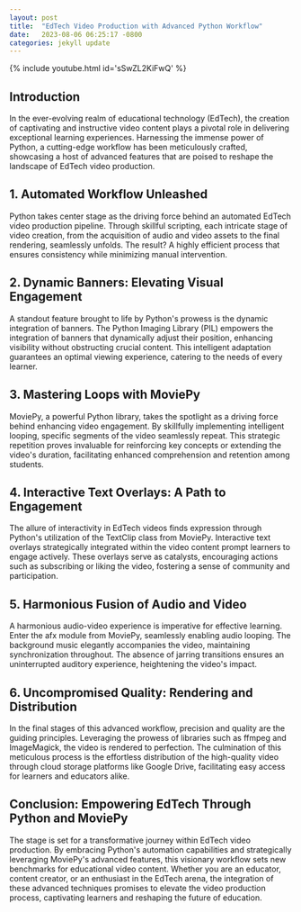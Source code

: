 ```yaml
---
layout: post
title:  "EdTech Video Production with Advanced Python Workflow"
date:   2023-08-06 06:25:17 -0800
categories: jekyll update
---
```


{% include youtube.html id='sSwZL2KiFwQ' %}


## Introduction

In the ever-evolving realm of educational technology (EdTech), the creation of captivating and instructive video content plays a pivotal role in delivering exceptional learning experiences. Harnessing the immense power of Python, a cutting-edge workflow has been meticulously crafted, showcasing a host of advanced features that are poised to reshape the landscape of EdTech video production.

## 1. **Automated Workflow Unleashed**

Python takes center stage as the driving force behind an automated EdTech video production pipeline. Through skillful scripting, each intricate stage of video creation, from the acquisition of audio and video assets to the final rendering, seamlessly unfolds. The result? A highly efficient process that ensures consistency while minimizing manual intervention.

## 2. **Dynamic Banners: Elevating Visual Engagement**

A standout feature brought to life by Python's prowess is the dynamic integration of banners. The Python Imaging Library (PIL) empowers the integration of banners that dynamically adjust their position, enhancing visibility without obstructing crucial content. This intelligent adaptation guarantees an optimal viewing experience, catering to the needs of every learner.

## 3. **Mastering Loops with MoviePy**

MoviePy, a powerful Python library, takes the spotlight as a driving force behind enhancing video engagement. By skillfully implementing intelligent looping, specific segments of the video seamlessly repeat. This strategic repetition proves invaluable for reinforcing key concepts or extending the video's duration, facilitating enhanced comprehension and retention among students.

## 4. **Interactive Text Overlays: A Path to Engagement**

The allure of interactivity in EdTech videos finds expression through Python's utilization of the TextClip class from MoviePy. Interactive text overlays strategically integrated within the video content prompt learners to engage actively. These overlays serve as catalysts, encouraging actions such as subscribing or liking the video, fostering a sense of community and participation.

## 5. **Harmonious Fusion of Audio and Video**

A harmonious audio-video experience is imperative for effective learning. Enter the afx module from MoviePy, seamlessly enabling audio looping. The background music elegantly accompanies the video, maintaining synchronization throughout. The absence of jarring transitions ensures an uninterrupted auditory experience, heightening the video's impact.

## 6. **Uncompromised Quality: Rendering and Distribution**

In the final stages of this advanced workflow, precision and quality are the guiding principles. Leveraging the prowess of libraries such as ffmpeg and ImageMagick, the video is rendered to perfection. The culmination of this meticulous process is the effortless distribution of the high-quality video through cloud storage platforms like Google Drive, facilitating easy access for learners and educators alike.

## Conclusion: **Empowering EdTech Through Python and MoviePy**

The stage is set for a transformative journey within EdTech video production. By embracing Python's automation capabilities and strategically leveraging MoviePy's advanced features, this visionary workflow sets new benchmarks for educational video content. Whether you are an educator, content creator, or an enthusiast in the EdTech arena, the integration of these advanced techniques promises to elevate the video production process, captivating learners and reshaping the future of education.